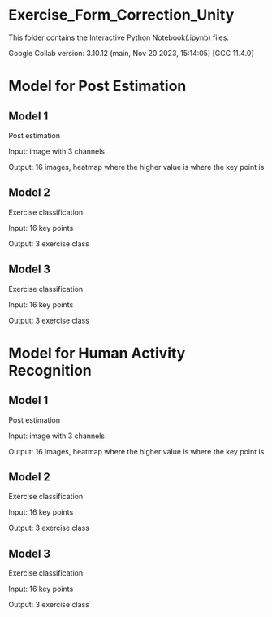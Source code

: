 # Exercise_Form_Correction_Unity

This folder contains the Interactive Python Notebook(.ipynb) files. 

Google Collab version: 3.10.12 (main, Nov 20 2023, 15:14:05) [GCC 11.4.0]

# Model for Post Estimation

## Model 1
Post estimation

Input: image with 3 channels

Output: 16 images, heatmap where the higher value is where the key point is 

## Model 2
Exercise classification

Input: 16 key points

Output: 3 exercise class

## Model 3
Exercise classification

Input: 16 key points

Output: 3 exercise class


# Model for Human Activity Recognition

## Model 1
Post estimation

Input: image with 3 channels

Output: 16 images, heatmap where the higher value is where the key point is 

## Model 2
Exercise classification

Input: 16 key points

Output: 3 exercise class

## Model 3
Exercise classification

Input: 16 key points

Output: 3 exercise class


